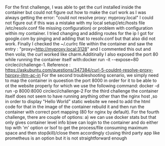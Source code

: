 For the first challenge, I was able to get the curl installed inside the container but could not figure out how to make the curl work as I was always getting the error: "could not resolve proxy: myproxy.local" I could not figure out if this was a mistake with my local setup(/etc/hosts file /etc/resolv.conf file missing configuration) or problem with configuration within my container. I tried changing and adding routes for the ip I got for google.com by pinging and adding that to resolv.conf but that also did not work. Finally I checked the ~/.curlrc file within the container and saw the entry : "proxy=http://myproxy.local:3128" and I commented this out and then voila; the curl worked like charm.Additinally I also exposed the port 80 while running the container itself with:docker run -it --expose=80 circleci/challenge-1. Reference : https://askubuntu.com/questions/347384/curl-5-couldnt-resolve-proxy-hproxy-iitm-ac-in
For the second troubleshooting scenario, we simply need to map the container in quoestion the port 8000 in order for it to be able to ot the website properly for which we use the following command: docker -d run -p 8000:8000 circleci/challenge-2
For the third challenge the container itself does not seem to have running anything other than the nginx host ,so in order to display "Hello World" static website we need to add the html code for that in the image of the container rebuild it and then run the container with correct port mapping (80 for nginx by default).
For the fourth challenge, there are couple of options: a) we can use docker stats but that only gives container level info b)we can login to the container and do either top with 'm' option or lsof to get the process/file consuming maximum space and then stop(kill)/close them accordingly c)using third party app like prometheus is an option but it is not straightforward enough